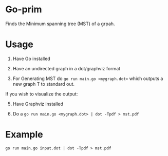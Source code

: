 # Go-prim

Finds the Minimum spanning tree (MST) of a grpah.

# Usage

1) Have Go installed

3) Have an undirected graph in a dot/graphviz format

4) For Generating MST do `go run main.go <mygraph.dot>` which outputs a new graph T to standard out.

If you wish to visualize the output:

5) Have Graphviz installed

6) Do a `go run main.go <mygraph.dot> | dot -Tpdf > mst.pdf`

# Example 

`go run main.go input.dot | dot -Tpdf > mst.pdf`
